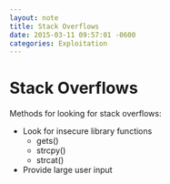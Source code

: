 ```yaml
---
layout: note
title: Stack Overflows
date: 2015-03-11 09:57:01 -0600
categories: Exploitation
---
```


# Stack Overflows

Methods for looking for stack overflows:
- Look for insecure library functions
	- gets()
	- strcpy()
	- strcat()
- Provide large user input
